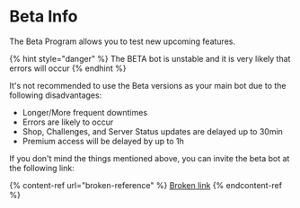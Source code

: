 # Beta Info

The Beta Program allows you to test new upcoming features.

{% hint style="danger" %}
The BETA bot is unstable and it is very likely that errors will occur
{% endhint %}

It's not recommended to use the Beta versions as your main bot due to the following disadvantages:

* Longer/More frequent downtimes
* Errors are likely to occur
* Shop, Challenges, and Server Status updates are delayed up to 30min
* Premium access will be delayed by up to 1h

If you don't mind the things mentioned above, you can invite the beta bot at the following link:

{% content-ref url="broken-reference" %}
[Broken link](broken-reference)
{% endcontent-ref %}
